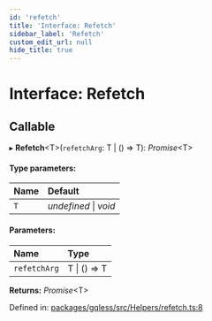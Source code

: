 ```yaml
---
id: 'refetch'
title: 'Interface: Refetch'
sidebar_label: 'Refetch'
custom_edit_url: null
hide_title: true
---
```


# Interface: Refetch

## Callable

▸ **Refetch**<T\>(`refetchArg`: T \| () => T): _Promise_<T\>

#### Type parameters:

| Name | Default               |
| :--- | :-------------------- |
| `T`  | _undefined_ \| _void_ |

#### Parameters:

| Name         | Type         |
| :----------- | :----------- |
| `refetchArg` | T \| () => T |

**Returns:** _Promise_<T\>

Defined in: [packages/gqless/src/Helpers/refetch.ts:8](https://github.com/gqless/new_gqless/blob/master/packages/gqless/src/Helpers/refetch.ts#L8)
